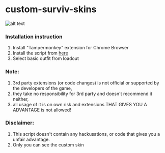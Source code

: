 # custom-surviv-skins

![alt text](https://raw.githubusercontent.com/notKaiAnderson/custom-surviv-skins/master/image.png)

### Installation instruction 

  1. Install "Tampermonkey" extension for Chrome Browser
  2. Install the script from [here](https://github.com/notKaiAnderson/custom-surviv-skins/raw/master/custom-surviv-skins.user.js)
  3. Select basic outfit from loadout

### Note:
 1. 3rd party extensions (or code changes) is not official or supported by the developers of the game,
 2. they take no responsibility for 3rd party and doesn't recommend it neither,
 3. all usage of it is on own risk and extensions THAT GIVES YOU A ADVANTAGE is not allowed!


### Disclaimer:
 1. This script doesn't contain any hackusations, or code that gives you a unfair advantage.
 2. Only you can see the custom skin 
